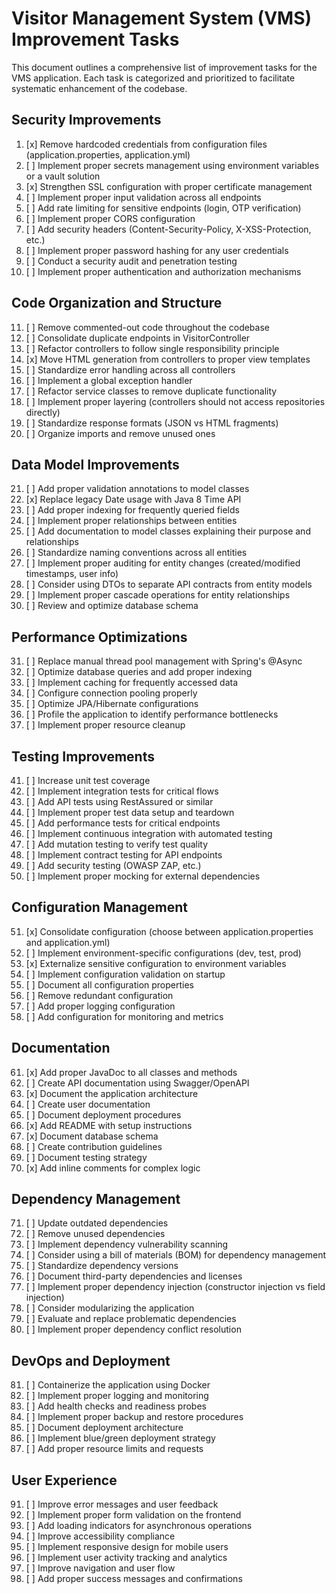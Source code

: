 # Visitor Management System (VMS) Improvement Tasks

This document outlines a comprehensive list of improvement tasks for the VMS application. Each task is categorized and prioritized to facilitate systematic enhancement of the codebase.

## Security Improvements

1. [x] Remove hardcoded credentials from configuration files (application.properties, application.yml)
2. [ ] Implement proper secrets management using environment variables or a vault solution
3. [x] Strengthen SSL configuration with proper certificate management
4. [ ] Implement proper input validation across all endpoints
5. [ ] Add rate limiting for sensitive endpoints (login, OTP verification)
6. [ ] Implement proper CORS configuration
7. [ ] Add security headers (Content-Security-Policy, X-XSS-Protection, etc.)
8. [ ] Implement proper password hashing for any user credentials
9. [ ] Conduct a security audit and penetration testing
10. [ ] Implement proper authentication and authorization mechanisms

## Code Organization and Structure

11. [ ] Remove commented-out code throughout the codebase
12. [ ] Consolidate duplicate endpoints in VisitorController
13. [ ] Refactor controllers to follow single responsibility principle
14. [x] Move HTML generation from controllers to proper view templates
15. [ ] Standardize error handling across all controllers
16. [ ] Implement a global exception handler
17. [ ] Refactor service classes to remove duplicate functionality
18. [ ] Implement proper layering (controllers should not access repositories directly)
19. [ ] Standardize response formats (JSON vs HTML fragments)
20. [ ] Organize imports and remove unused ones

## Data Model Improvements

21. [ ] Add proper validation annotations to model classes
22. [x] Replace legacy Date usage with Java 8 Time API
23. [ ] Add proper indexing for frequently queried fields
24. [ ] Implement proper relationships between entities
25. [ ] Add documentation to model classes explaining their purpose and relationships
26. [ ] Standardize naming conventions across all entities
27. [ ] Implement proper auditing for entity changes (created/modified timestamps, user info)
28. [ ] Consider using DTOs to separate API contracts from entity models
29. [ ] Implement proper cascade operations for entity relationships
30. [ ] Review and optimize database schema

## Performance Optimizations

31. [ ] Replace manual thread pool management with Spring's @Async
32. [ ] Optimize database queries and add proper indexing
33. [ ] Implement caching for frequently accessed data
34. [ ] Configure connection pooling properly
35. [ ] Optimize JPA/Hibernate configurations
37. [ ] Profile the application to identify performance bottlenecks
39. [ ] Implement proper resource cleanup

## Testing Improvements

41. [ ] Increase unit test coverage
42. [ ] Implement integration tests for critical flows
43. [ ] Add API tests using RestAssured or similar
44. [ ] Implement proper test data setup and teardown
45. [ ] Add performance tests for critical endpoints
46. [ ] Implement continuous integration with automated testing
47. [ ] Add mutation testing to verify test quality
48. [ ] Implement contract testing for API endpoints
49. [ ] Add security testing (OWASP ZAP, etc.)
50. [ ] Implement proper mocking for external dependencies

## Configuration Management

51. [x] Consolidate configuration (choose between application.properties and application.yml)
52. [ ] Implement environment-specific configurations (dev, test, prod)
53. [x] Externalize sensitive configuration to environment variables
54. [ ] Implement configuration validation on startup
55. [ ] Document all configuration properties
56. [ ] Remove redundant configuration
58. [ ] Add proper logging configuration
60. [ ] Add configuration for monitoring and metrics

## Documentation

61. [x] Add proper JavaDoc to all classes and methods
62. [ ] Create API documentation using Swagger/OpenAPI
63. [x] Document the application architecture
64. [ ] Create user documentation
65. [ ] Document deployment procedures
66. [x] Add README with setup instructions
67. [x] Document database schema
68. [ ] Create contribution guidelines
69. [ ] Document testing strategy
70. [x] Add inline comments for complex logic

## Dependency Management

71. [ ] Update outdated dependencies
72. [ ] Remove unused dependencies
73. [ ] Implement dependency vulnerability scanning
74. [ ] Consider using a bill of materials (BOM) for dependency management
75. [ ] Standardize dependency versions
76. [ ] Document third-party dependencies and licenses
77. [ ] Implement proper dependency injection (constructor injection vs field injection)
78. [ ] Consider modularizing the application
79. [ ] Evaluate and replace problematic dependencies
80. [ ] Implement proper dependency conflict resolution

## DevOps and Deployment

81. [ ] Containerize the application using Docker
85. [ ] Implement proper logging and monitoring
86. [ ] Add health checks and readiness probes
87. [ ] Implement proper backup and restore procedures
88. [ ] Document deployment architecture
89. [ ] Implement blue/green deployment strategy
90. [ ] Add proper resource limits and requests

## User Experience

91. [ ] Improve error messages and user feedback
92. [ ] Implement proper form validation on the frontend
93. [ ] Add loading indicators for asynchronous operations
94. [ ] Improve accessibility compliance
95. [ ] Implement responsive design for mobile users
97. [ ] Implement user activity tracking and analytics
98. [ ] Improve navigation and user flow
99. [ ] Add proper success messages and confirmations